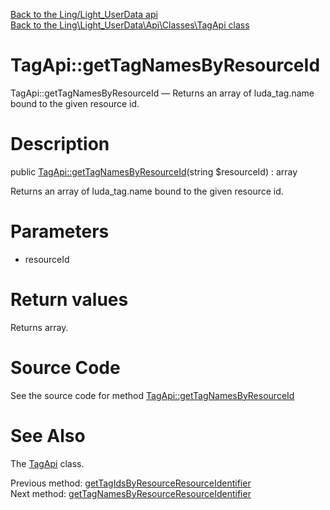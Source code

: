 [Back to the Ling/Light_UserData api](https://github.com/lingtalfi/Light_UserData/blob/master/doc/api/Ling/Light_UserData.md)<br>
[Back to the Ling\Light_UserData\Api\Classes\TagApi class](https://github.com/lingtalfi/Light_UserData/blob/master/doc/api/Ling/Light_UserData/Api/Classes/TagApi.md)


TagApi::getTagNamesByResourceId
================



TagApi::getTagNamesByResourceId — Returns an array of luda_tag.name bound to the given resource id.




Description
================


public [TagApi::getTagNamesByResourceId](https://github.com/lingtalfi/Light_UserData/blob/master/doc/api/Ling/Light_UserData/Api/Classes/TagApi/getTagNamesByResourceId.md)(string $resourceId) : array




Returns an array of luda_tag.name bound to the given resource id.




Parameters
================


- resourceId

    


Return values
================

Returns array.








Source Code
===========
See the source code for method [TagApi::getTagNamesByResourceId](https://github.com/lingtalfi/Light_UserData/blob/master/Api/Classes/TagApi.php#L243-L253)


See Also
================

The [TagApi](https://github.com/lingtalfi/Light_UserData/blob/master/doc/api/Ling/Light_UserData/Api/Classes/TagApi.md) class.

Previous method: [getTagIdsByResourceResourceIdentifier](https://github.com/lingtalfi/Light_UserData/blob/master/doc/api/Ling/Light_UserData/Api/Classes/TagApi/getTagIdsByResourceResourceIdentifier.md)<br>Next method: [getTagNamesByResourceResourceIdentifier](https://github.com/lingtalfi/Light_UserData/blob/master/doc/api/Ling/Light_UserData/Api/Classes/TagApi/getTagNamesByResourceResourceIdentifier.md)<br>

